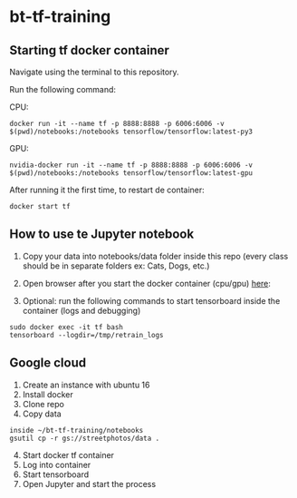 # bt-tf-training
## Starting tf docker container 
Navigate using the terminal to this repository.

Run the following command:

CPU:
```
docker run -it --name tf -p 8888:8888 -p 6006:6006 -v $(pwd)/notebooks:/notebooks tensorflow/tensorflow:latest-py3
```

GPU:
```
nvidia-docker run -it --name tf -p 8888:8888 -p 6006:6006 -v $(pwd)/notebooks:/notebooks tensorflow/tensorflow:latest-gpu
```

After running it the first time, to restart de container:

```
docker start tf
```

## How to use te Jupyter notebook
1. Copy your data into notebooks/data folder inside this repo (every class should be in separate folders ex: Cats, Dogs, etc.)

2. Open browser after you start the docker container (cpu/gpu) [here](http://localhost:8888/notebooks/train.ipynb#):
3. Optional: run the following commands to start tensorboard inside the container (logs and debugging)
```
sudo docker exec -it tf bash
tensorboard --logdir=/tmp/retrain_logs
```

## Google cloud
1. Create an instance with ubuntu 16
2. Install docker
3. Clone repo
4. Copy data
```
inside ~/bt-tf-training/notebooks
gsutil cp -r gs://streetphotos/data .
```
4. Start docker tf container
5. Log into container
6. Start tensorboard
7. Open Jupyter and start the process